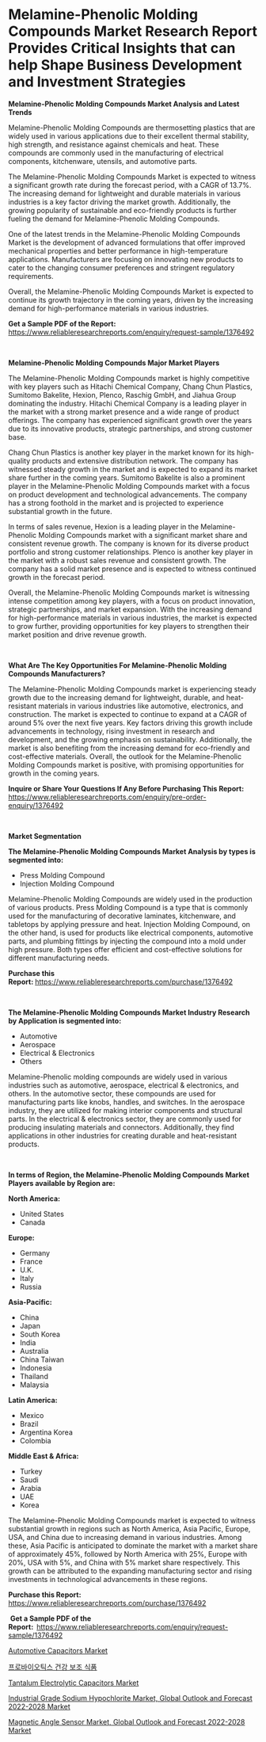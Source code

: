 <p><h1>Melamine-Phenolic Molding Compounds Market Research Report Provides Critical Insights that can help Shape Business Development and Investment Strategies</h1></p><p><strong>Melamine-Phenolic Molding Compounds Market Analysis and Latest Trends</strong></p>
<p><p>Melamine-Phenolic Molding Compounds are thermosetting plastics that are widely used in various applications due to their excellent thermal stability, high strength, and resistance against chemicals and heat. These compounds are commonly used in the manufacturing of electrical components, kitchenware, utensils, and automotive parts.</p><p>The Melamine-Phenolic Molding Compounds Market is expected to witness a significant growth rate during the forecast period, with a CAGR of 13.7%. The increasing demand for lightweight and durable materials in various industries is a key factor driving the market growth. Additionally, the growing popularity of sustainable and eco-friendly products is further fueling the demand for Melamine-Phenolic Molding Compounds.</p><p>One of the latest trends in the Melamine-Phenolic Molding Compounds Market is the development of advanced formulations that offer improved mechanical properties and better performance in high-temperature applications. Manufacturers are focusing on innovating new products to cater to the changing consumer preferences and stringent regulatory requirements.</p><p>Overall, the Melamine-Phenolic Molding Compounds Market is expected to continue its growth trajectory in the coming years, driven by the increasing demand for high-performance materials in various industries.</p></p>
<p><strong>Get a Sample PDF of the Report:&nbsp;</strong> <a href="https://www.reliableresearchreports.com/enquiry/request-sample/1376492">https://www.reliableresearchreports.com/enquiry/request-sample/1376492</a></p>
<p>&nbsp;</p>
<p><strong>Melamine-Phenolic Molding Compounds Major Market Players</strong></p>
<p><p>The Melamine-Phenolic Molding Compounds market is highly competitive with key players such as Hitachi Chemical Company, Chang Chun Plastics, Sumitomo Bakelite, Hexion, Plenco, Raschig GmbH, and Jiahua Group dominating the industry. Hitachi Chemical Company is a leading player in the market with a strong market presence and a wide range of product offerings. The company has experienced significant growth over the years due to its innovative products, strategic partnerships, and strong customer base.</p><p>Chang Chun Plastics is another key player in the market known for its high-quality products and extensive distribution network. The company has witnessed steady growth in the market and is expected to expand its market share further in the coming years. Sumitomo Bakelite is also a prominent player in the Melamine-Phenolic Molding Compounds market with a focus on product development and technological advancements. The company has a strong foothold in the market and is projected to experience substantial growth in the future.</p><p>In terms of sales revenue, Hexion is a leading player in the Melamine-Phenolic Molding Compounds market with a significant market share and consistent revenue growth. The company is known for its diverse product portfolio and strong customer relationships. Plenco is another key player in the market with a robust sales revenue and consistent growth. The company has a solid market presence and is expected to witness continued growth in the forecast period.</p><p>Overall, the Melamine-Phenolic Molding Compounds market is witnessing intense competition among key players, with a focus on product innovation, strategic partnerships, and market expansion. With the increasing demand for high-performance materials in various industries, the market is expected to grow further, providing opportunities for key players to strengthen their market position and drive revenue growth.</p></p>
<p>&nbsp;</p>
<p><strong>What Are The Key Opportunities For Melamine-Phenolic Molding Compounds Manufacturers?</strong></p>
<p><p>The Melamine-Phenolic Molding Compounds market is experiencing steady growth due to the increasing demand for lightweight, durable, and heat-resistant materials in various industries like automotive, electronics, and construction. The market is expected to continue to expand at a CAGR of around 5% over the next five years. Key factors driving this growth include advancements in technology, rising investment in research and development, and the growing emphasis on sustainability. Additionally, the market is also benefiting from the increasing demand for eco-friendly and cost-effective materials. Overall, the outlook for the Melamine-Phenolic Molding Compounds market is positive, with promising opportunities for growth in the coming years.</p></p>
<p><strong>Inquire or Share Your Questions If Any Before Purchasing This Report:</strong> <a href="https://www.reliableresearchreports.com/enquiry/pre-order-enquiry/1376492">https://www.reliableresearchreports.com/enquiry/pre-order-enquiry/1376492</a></p>
<p>&nbsp;</p>
<p><strong>Market Segmentation</strong></p>
<p><strong>The Melamine-Phenolic Molding Compounds Market Analysis by types is segmented into:</strong></p>
<p><ul><li>Press Molding Compound</li><li>Injection Molding Compound</li></ul></p>
<p><p>Melamine-Phenolic Molding Compounds are widely used in the production of various products. Press Molding Compound is a type that is commonly used for the manufacturing of decorative laminates, kitchenware, and tabletops by applying pressure and heat. Injection Molding Compound, on the other hand, is used for products like electrical components, automotive parts, and plumbing fittings by injecting the compound into a mold under high pressure. Both types offer efficient and cost-effective solutions for different manufacturing needs.</p></p>
<p><strong>Purchase this Report:&nbsp;</strong><a href="https://www.reliableresearchreports.com/purchase/1376492">https://www.reliableresearchreports.com/purchase/1376492</a></p>
<p>&nbsp;</p>
<p><strong>The Melamine-Phenolic Molding Compounds Market Industry Research by Application is segmented into:</strong></p>
<p><ul><li>Automotive</li><li>Aerospace</li><li>Electrical & Electronics</li><li>Others</li></ul></p>
<p><p>Melamine-Phenolic molding compounds are widely used in various industries such as automotive, aerospace, electrical & electronics, and others. In the automotive sector, these compounds are used for manufacturing parts like knobs, handles, and switches. In the aerospace industry, they are utilized for making interior components and structural parts. In the electrical & electronics sector, they are commonly used for producing insulating materials and connectors. Additionally, they find applications in other industries for creating durable and heat-resistant products.</p></p>
<p>&nbsp;</p>
<p><strong>In terms of Region, the Melamine-Phenolic Molding Compounds Market Players available by Region are:</strong></p>
<p>
    <p> <strong> North America: </strong>
        <ul>
            <li>United States</li>
            <li>Canada</li>
        </ul>
        </p> 
    <p> <strong> Europe: </strong>
        <ul>
            <li>Germany</li>
            <li>France</li>
            <li>U.K.</li>
            <li>Italy</li>
            <li>Russia</li>
        </ul>
        </p> 
    <p> <strong> Asia-Pacific: </strong>
        <ul>
            <li>China</li>
            <li>Japan</li>
            <li>South Korea</li>
            <li>India</li>
            <li>Australia</li>
            <li>China Taiwan</li>
            <li>Indonesia</li>
            <li>Thailand</li>
            <li>Malaysia</li>
        </ul>
        </p> 
    <p> <strong> Latin America: </strong>
        <ul>
            <li>Mexico</li>
            <li>Brazil</li>
            <li>Argentina Korea</li>
            <li>Colombia</li>
        </ul>
        </p> 
    <p> <strong> Middle East & Africa: </strong>
        <ul>
            <li>Turkey</li>
            <li>Saudi</li>
            <li>Arabia</li>
            <li>UAE</li>
            <li>Korea</li>
        </ul>
    </p>
    </p>
<p><p>The Melamine-Phenolic Molding Compounds market is expected to witness substantial growth in regions such as North America, Asia Pacific, Europe, USA, and China due to increasing demand in various industries. Among these, Asia Pacific is anticipated to dominate the market with a market share of approximately 45%, followed by North America with 25%, Europe with 20%, USA with 5%, and China with 5% market share respectively. This growth can be attributed to the expanding manufacturing sector and rising investments in technological advancements in these regions.</p></p>
<p><strong>Purchase this Report: </strong><a href="https://www.reliableresearchreports.com/purchase/1376492">https://www.reliableresearchreports.com/purchase/1376492</a></p>
<p>&nbsp;<strong>Get a Sample PDF of the Report:&nbsp;&nbsp;</strong><a href="https://www.reliableresearchreports.com/enquiry/request-sample/1376492">https://www.reliableresearchreports.com/enquiry/request-sample/1376492</a></p>
<p><strong></strong></p>
<p><p><a href="https://view.publitas.com/reportprime-1/automotive-capacitors-market-research-report-reveals-the-latest-trends-and-opportunities-of-this-market-for-period-from-2024-2031/">Automotive Capacitors Market</a></p><p><a href="https://medium.com/@yss452611770/%ED%94%84%EB%A1%9C%EB%B0%94%EC%9D%B4%EC%98%A4%ED%8B%B1%EC%8A%A4-%EC%8B%9D%EC%9D%B4-%EB%B3%B4%EC%A1%B0%EC%A0%9C-%EC%8B%9C%EC%9E%A5-%EA%B2%BD%EC%9F%81-%EB%B6%84%EC%84%9D-%EC%8B%9C%EC%9E%A5-%EB%8F%99%ED%96%A5-%EB%B0%8F-2031%EB%85%84%EA%B9%8C%EC%A7%80%EC%9D%98-%EC%98%88%EC%B8%A1-f2c87ac09814">프로바이오틱스 건강 보조 식품</a></p><p><a href="https://view.publitas.com/reportprime-1/global-tantalum-electrolytic-capacitors-market-size-and-market-trends-insights-and-projections-from-2024-to-2031/">Tantalum Electrolytic Capacitors Market</a></p><p><a href="https://simplistic-meeting-7ee.notion.site/Industrial-Grade-Sodium-Hypochlorite-Market-Global-Outlook-and-Forecast-2022-2028-Market-Size-Furni-1b472dc111ab4784bf35a1e0f41b3500">Industrial Grade Sodium Hypochlorite Market, Global Outlook and Forecast 2022-2028 Market</a></p><p><a href="https://fuschia-pecorino-a6d.notion.site/Global-Magnetic-Angle-Sensor-Market-Global-Outlook-and-Forecast-2022-2028-Market-Size-and-Market-Tr-dd3be34e215147418193bc5f9423dbae">Magnetic Angle Sensor Market, Global Outlook and Forecast 2022-2028 Market</a></p></p>
